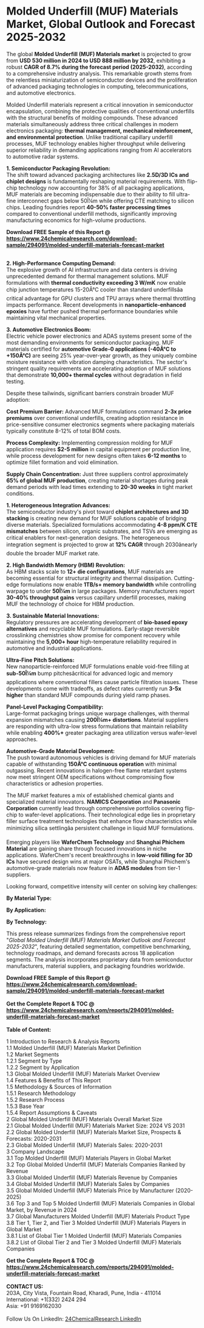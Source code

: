 <h1>Molded Underfill (MUF) Materials Market, Global Outlook and Forecast 2025-2032</h1><p>The global <strong>Molded Underfill (MUF) Materials market</strong> is projected to grow from <strong>USD 530 million in 2024 to USD 888 million by 2032</strong>, exhibiting a robust <strong>CAGR of 8.7% during the forecast period (2025-2032)</strong>, according to a comprehensive industry analysis. This remarkable growth stems from the relentless miniaturization of semiconductor devices and the proliferation of advanced packaging technologies in computing, telecommunications, and automotive electronics.</p><p>Molded Underfill materials represent a critical innovation in semiconductor encapsulation, combining the protective qualities of conventional underfills with the structural benefits of molding compounds. These advanced materials simultaneously address three critical challenges in modern electronics packaging: <strong>thermal management, mechanical reinforcement, and environmental protection</strong>. Unlike traditional capillary underfill processes, MUF technology enables higher throughput while delivering superior reliability in demanding applications ranging from AI accelerators to automotive radar systems.</p><p><strong>1. Semiconductor Packaging Revolution:</strong><br>
The shift toward advanced packaging architectures like <strong>2.5D/3D ICs and chiplet designs</strong> is fundamentally reshaping material requirements. With flip-chip technology now accounting for 38% of all packaging applications, MUF materials are becoming indispensable due to their ability to fill ultra-fine interconnect gaps below 50Î¼m while offering CTE matching to silicon chips. Leading foundries report <strong>40-50% faster processing times</strong> compared to conventional underfill methods, significantly improving manufacturing economics for high-volume productions.</p><div><b>Download FREE Sample of this Report @ 
            <a href="https://www.24chemicalresearch.com/download-sample/294091/molded-underfill-materials-forecast-market">
            https://www.24chemicalresearch.com/download-sample/294091/molded-underfill-materials-forecast-market</a></b></div><br><p><strong>2. High-Performance Computing Demand:</strong><br>
The explosive growth of AI infrastructure and data centers is driving unprecedented demand for thermal management solutions. MUF formulations with <strong>thermal conductivity exceeding 3 W/mK</strong> now enable chip junction temperatures 15-20Â°C cooler than standard underfillsâa critical advantage for GPU clusters and TPU arrays where thermal throttling impacts performance. Recent developments in <strong>nanoparticle-enhanced epoxies</strong> have further pushed thermal performance boundaries while maintaining vital mechanical properties.</p><p><strong>3. Automotive Electronics Boom:</strong><br>
Electric vehicle power electronics and ADAS systems present some of the most demanding environments for semiconductor packaging. MUF materials certified for <strong>automotive Grade-0 applications (-40Â°C to +150Â°C)</strong> are seeing 25% year-over-year growth, as they uniquely combine moisture resistance with vibration damping characteristics. The sector's stringent quality requirements are accelerating adoption of MUF solutions that demonstrate <strong>10,000+ thermal cycles</strong> without degradation in field testing.</p><p>Despite these tailwinds, significant barriers constrain broader MUF adoption:</p><p><strong>Cost Premium Barrier:</strong> Advanced MUF formulations command <strong>2-3x price premiums</strong> over conventional underfills, creating adoption resistance in price-sensitive consumer electronics segments where packaging materials typically constitute 8-12% of total BOM costs.</p><p><strong>Process Complexity:</strong> Implementing compression molding for MUF application requires <strong>$2-5 million</strong> in capital equipment per production line, while process development for new designs often takes <strong>6-12 months</strong> to optimize fillet formation and void elimination.</p><p><strong>Supply Chain Concentration:</strong> Just three suppliers control approximately <strong>65% of global MUF production</strong>, creating material shortages during peak demand periods with lead times extending to <strong>20-30 weeks</strong> in tight market conditions.</p><p><strong>1. Heterogeneous Integration Advances:</strong><br>
The semiconductor industry's pivot toward <strong>chiplet architectures and 3D stacking</strong> is creating new demand for MUF solutions capable of bridging diverse materials. Specialized formulations accommodating <strong>4-8 ppm/K CTE mismatches</strong> between silicon, organic substrates, and TSVs are emerging as critical enablers for next-generation designs. The heterogeneous integration segment is projected to grow at <strong>12% CAGR</strong> through 2030ânearly double the broader MUF market rate.</p><p><strong>2. High Bandwidth Memory (HBM) Revolution:</strong><br>
As HBM stacks scale to <strong>12+ die configurations</strong>, MUF materials are becoming essential for structural integrity and thermal dissipation. Cutting-edge formulations now enable <strong>1TB/s+ memory bandwidth</strong> while controlling warpage to under <strong>50Î¼m</strong> in large packages. Memory manufacturers report <strong>30-40% throughput gains</strong> versus capillary underfill processes, making MUF the technology of choice for HBM production.</p><p><strong>3. Sustainable Material Innovations:</strong><br>
Regulatory pressures are accelerating development of <strong>bio-based epoxy alternatives</strong> and recyclable MUF formulations. Early-stage reversible crosslinking chemistries show promise for component recovery while maintaining the <strong>5,000+ hour</strong> high-temperature reliability required in automotive and industrial applications.</p><p><strong>Ultra-Fine Pitch Solutions:</strong><br>
	New nanoparticle-reinforced MUF formulations enable void-free filling at <strong>sub-50Î¼m</strong> bump pitchesâcritical for advanced logic and memory applications where conventional fillers cause particle filtration issues. These developments come with tradeoffs, as defect rates currently run <strong>3-5x higher</strong> than standard MUF compounds during yield ramp phases.</p><p><strong>Panel-Level Packaging Compatibility:</strong><br>
	Large-format packaging brings unique warpage challenges, with thermal expansion mismatches causing <strong>200Î¼m+ distortions</strong>. Material suppliers are responding with ultra-low stress formulations that maintain reliability while enabling <strong>400%+</strong> greater packaging area utilization versus wafer-level approaches.</p><p><strong>Automotive-Grade Material Development:</strong><br>
	The push toward autonomous vehicles is driving demand for MUF materials capable of withstanding <strong>150Â°C continuous operation</strong> with minimal outgassing. Recent innovations in halogen-free flame retardant systems now meet stringent OEM specifications without compromising flow characteristics or adhesion properties.</p><p>The MUF market features a mix of established chemical giants and specialized material innovators. <strong>NAMICS Corporation</strong> and <strong>Panasonic Corporation</strong> currently lead through comprehensive portfolios covering flip-chip to wafer-level applications. Their technological edge lies in proprietary filler surface treatment technologies that enhance flow characteristics while minimizing silica settlingâa persistent challenge in liquid MUF formulations.</p><p>Emerging players like <strong>WaferChem Technology</strong> and <strong>Shanghai Phichem Material</strong> are gaining share through focused innovations in niche applications. WaferChem's recent breakthroughs in <strong>low-void filling for 3D ICs</strong> have secured design wins at major OSATs, while Shanghai Phichem's automotive-grade materials now feature in <strong>ADAS modules</strong> from tier-1 suppliers.</p><p>Looking forward, competitive intensity will center on solving key challenges:</p><p><strong>By Material Type:</strong></p><p><strong>By Application:</strong></p><p><strong>By Technology:</strong></p><p>This press release summarizes findings from the comprehensive report "<em>Global Molded Underfill (MUF) Materials Market Outlook and Forecast 2025-2032</em>", featuring detailed segmentation, competitive benchmarking, technology roadmaps, and demand forecasts across 18 application segments. The analysis incorporates proprietary data from semiconductor manufacturers, material suppliers, and packaging foundries worldwide.</p><div><b>Download FREE Sample of this Report @ 
            <a href="https://www.24chemicalresearch.com/download-sample/294091/molded-underfill-materials-forecast-market">
            https://www.24chemicalresearch.com/download-sample/294091/molded-underfill-materials-forecast-market</a></b></div><br><div><b>Get the Complete Report & TOC @ 
            <a href="https://www.24chemicalresearch.com/reports/294091/molded-underfill-materials-forecast-market">
            https://www.24chemicalresearch.com/reports/294091/molded-underfill-materials-forecast-market</a></b></div><br>
            <b>Table of Content:</b><p>1 Introduction to Research & Analysis Reports<br />
 1.1 Molded Underfill (MUF) Materials Market Definition<br />
 1.2 Market Segments<br />
 1.2.1 Segment by Type<br />
 1.2.2 Segment by Application<br />
 1.3 Global Molded Underfill (MUF) Materials Market Overview<br />
 1.4 Features & Benefits of This Report<br />
 1.5 Methodology & Sources of Information<br />
 1.5.1 Research Methodology<br />
 1.5.2 Research Process<br />
 1.5.3 Base Year<br />
 1.5.4 Report Assumptions & Caveats<br />
2 Global Molded Underfill (MUF) Materials Overall Market Size<br />
 2.1 Global Molded Underfill (MUF) Materials Market Size: 2024 VS 2031<br />
 2.2 Global Molded Underfill (MUF) Materials Market Size, Prospects & Forecasts: 2020-2031<br />
 2.3 Global Molded Underfill (MUF) Materials Sales: 2020-2031<br />
3 Company Landscape<br />
 3.1 Top Molded Underfill (MUF) Materials Players in Global Market<br />
 3.2 Top Global Molded Underfill (MUF) Materials Companies Ranked by Revenue<br />
 3.3 Global Molded Underfill (MUF) Materials Revenue by Companies<br />
 3.4 Global Molded Underfill (MUF) Materials Sales by Companies<br />
 3.5 Global Molded Underfill (MUF) Materials Price by Manufacturer (2020-2025)<br />
 3.6 Top 3 and Top 5 Molded Underfill (MUF) Materials Companies in Global Market, by Revenue in 2024<br />
 3.7 Global Manufacturers Molded Underfill (MUF) Materials Product Type<br />
 3.8 Tier 1, Tier 2, and Tier 3 Molded Underfill (MUF) Materials Players in Global Market<br />
 3.8.1 List of Global Tier 1 Molded Underfill (MUF) Materials Companies<br />
 3.8.2 List of Global Tier 2 and Tier 3 Molded Underfill (MUF) Materials Companies</p><div><b>Get the Complete Report & TOC @ 
            <a href="https://www.24chemicalresearch.com/reports/294091/molded-underfill-materials-forecast-market">
            https://www.24chemicalresearch.com/reports/294091/molded-underfill-materials-forecast-market</a></b></div><br><b>CONTACT US:</b><br>
            203A, City Vista, Fountain Road, Kharadi, Pune, India - 411014<br>
            International: +1(332) 2424 294<br>
            Asia: +91 9169162030 <br><br>
            Follow Us On LinkedIn: <a href="https://www.linkedin.com/company/24chemicalresearch/">24ChemicalResearch LinkedIn</a>